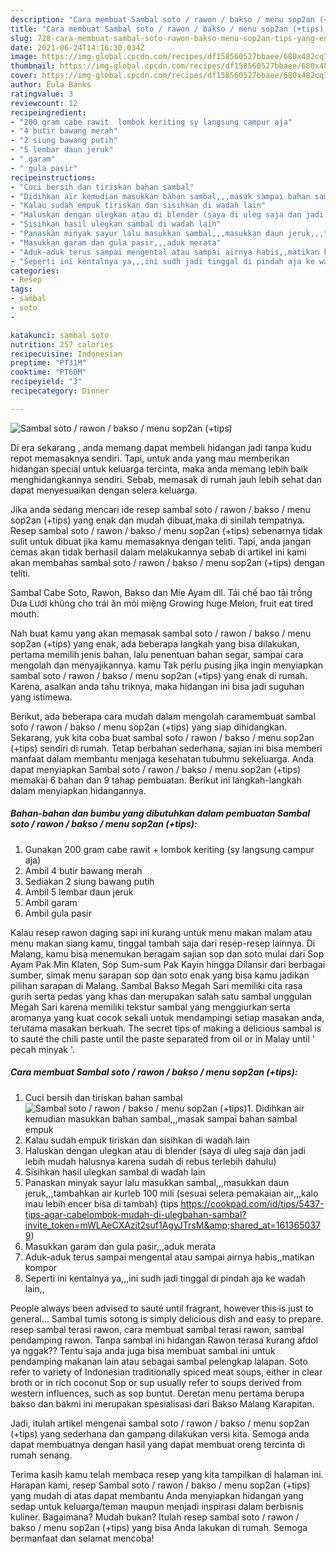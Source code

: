 ```yaml
---
description: "Cara membuat Sambal soto / rawon / bakso / menu sop2an (+tips) yang enak Untuk Jualan"
title: "Cara membuat Sambal soto / rawon / bakso / menu sop2an (+tips) yang enak Untuk Jualan"
slug: 728-cara-membuat-sambal-soto-rawon-bakso-menu-sop2an-tips-yang-enak-untuk-jualan
date: 2021-06-24T14:16:30.034Z
image: https://img-global.cpcdn.com/recipes/df158560527bbaee/680x482cq70/sambal-soto-rawon-bakso-menu-sop2an-tips-foto-resep-utama.jpg
thumbnail: https://img-global.cpcdn.com/recipes/df158560527bbaee/680x482cq70/sambal-soto-rawon-bakso-menu-sop2an-tips-foto-resep-utama.jpg
cover: https://img-global.cpcdn.com/recipes/df158560527bbaee/680x482cq70/sambal-soto-rawon-bakso-menu-sop2an-tips-foto-resep-utama.jpg
author: Eula Banks
ratingvalue: 3
reviewcount: 12
recipeingredient:
- "200 gram cabe rawit  lombok keriting sy langsung campur aja"
- "4 butir bawang merah"
- "2 siung bawang putih"
- "5 lembar daun jeruk"
- " garam"
- " gula pasir"
recipeinstructions:
- "Cuci bersih dan tiriskan bahan sambal"
- "Didihkan air kemudian masukkan bahan sambal,,,masak sampai bahan sambal empuk"
- "Kalau sudah empuk tiriskan dan sisihkan di wadah lain"
- "Haluskan dengan ulegkan atau di blender (saya di uleg saja dan jadi lebih mudah halusnya karena sudah di rebus terlebih dahulu)"
- "Sisihkan hasil ulegkan sambal di wadah lain"
- "Panaskan minyak sayur lalu masukkan sambal,,,masukkan daun jeruk,,,tambahkan air kurleb 100 mili (sesuai selera pemakaian air,,,kalo mau lebih encer bisa di tambah) (tips https://cookpad.com/id/tips/5437-tips-agar-cabelombok-mudah-di-ulegbahan-sambal?invite_token=mWLAeCXAzjt2suf1AgyJTrsM&amp;shared_at=1613650379)"
- "Masukkan garam dan gula pasir,,,aduk merata"
- "Aduk-aduk terus sampai mengental atau sampai airnya habis,,matikan kompor"
- "Seperti ini kentalnya ya,,,ini sudh jadi tinggal di pindah aja ke wadah lain,,"
categories:
- Resep
tags:
- sambal
- soto
- 

katakunci: sambal soto  
nutrition: 257 calories
recipecuisine: Indonesian
preptime: "PT31M"
cooktime: "PT60M"
recipeyield: "3"
recipecategory: Dinner

---
```



![Sambal soto / rawon / bakso / menu sop2an (+tips)](https://img-global.cpcdn.com/recipes/df158560527bbaee/680x482cq70/sambal-soto-rawon-bakso-menu-sop2an-tips-foto-resep-utama.jpg)

Di era  sekarang , anda memang dapat membeli hidangan jadi tanpa kudu repot memasaknya sendiri. Tapi, untuk anda yang mau memberikan hidangan special untuk keluarga tercinta, maka anda memang lebih baik menghidangkannya sendiri. Sebab, memasak di rumah jauh lebih sehat dan dapat menyesuaikan dengan selera keluarga.

Jika anda sedang mencari ide resep sambal soto / rawon / bakso / menu sop2an (+tips) yang enak dan mudah dibuat,maka di sinilah tempatnya. Resep sambal soto / rawon / bakso / menu sop2an (+tips)  sebenarnya tidak sulit untuk dibuat jika kamu memasaknya dengan teliti. Tapi, anda jangan cemas akan tidak berhasil dalam melakukannya 
sebab di artikel ini kami akan membahas sambal soto / rawon / bakso / menu sop2an (+tips) dengan teliti.  

Sambal Cabe Soto, Rawon, Bakso dan Mie Ayam dll. Tái chế bao tải trồng Dưa Lưới khủng cho trái ăn mỏi miệng Growing huge Melon, fruit eat tired mouth.

Nah buat kamu yang akan memasak sambal soto / rawon / bakso / menu sop2an (+tips) yang enak, ada beberapa langkah yang bisa dilakukan, pertama memilih jenis bahan, lalu penentuan bahan segar, sampai cara mengolah dan menyajikannya. kamu Tak perlu pusing jika ingin menyiapkan sambal soto / rawon / bakso / menu sop2an (+tips) yang enak di rumah. Karena, asalkan anda  tahu triknya, maka hidangan ini bisa jadi suguhan yang istimewa.

Berikut, ada beberapa cara mudah dalam mengolah caramembuat sambal soto / rawon / bakso / menu sop2an (+tips) yang siap dihidangkan. Sekarang, yuk kita coba buat sambal soto / rawon / bakso / menu sop2an (+tips) sendiri di rumah. Tetap berbahan sederhana, sajian ini bisa memberi manfaat dalam membantu menjaga kesehatan tubuhmu sekeluarga. Anda dapat menyiapkan Sambal soto / rawon / bakso / menu sop2an (+tips) memakai 6 bahan dan 9 tahap pembuatan. Berikut ini langkah-langkah dalam menyiapkan hidangannya.

<!--inarticleads1-->

##### Bahan-bahan dan bumbu yang dibutuhkan dalam pembuatan Sambal soto / rawon / bakso / menu sop2an (+tips):

1. Gunakan 200 gram cabe rawit + lombok keriting (sy langsung campur aja)
1. Ambil 4 butir bawang merah
1. Sediakan 2 siung bawang putih
1. Ambil 5 lembar daun jeruk
1. Ambil  garam
1. Ambil  gula pasir


Kalau resep rawon daging sapi ini kurang untuk menu makan malam atau menu makan siang kamu, tinggal tambah saja dari resep-resep lainnya. Di Malang, kamu bisa menemukan beragam sajian sop dan soto mulai dari Sop Ayam Pak Min Klaten, Sop Sum-sum Pak Kayin hingga Dilansir dari berbagai sumber, simak menu sarapan sop dan soto enak yang bisa kamu jadikan pilihan sarapan di Malang. Sambal Bakso Megah Sari memiliki cita rasa gurih serta pedas yang khas dan merupakan salah satu sambal unggulan Megah Sari karena memiliki tekstur sambal yang menggiurkan serta aromanya yang kuat cocok sekali untuk mendampingi setiap masakan anda, terutama masakan berkuah. The secret tips of making a delicious sambal is to sauté the chili paste until the paste separated from oil or in Malay until &#39; pecah minyak &#39;. 

<!--inarticleads2-->

##### Cara membuat Sambal soto / rawon / bakso / menu sop2an (+tips):

1. Cuci bersih dan tiriskan bahan sambal
<img src="https://img-global.cpcdn.com/steps/77346289216ca414/160x128cq70/sambal-soto-rawon-bakso-menu-sop2an-tips-langkah-memasak-1-foto.jpg" alt="Sambal soto / rawon / bakso / menu sop2an (+tips)">1. Didihkan air kemudian masukkan bahan sambal,,,masak sampai bahan sambal empuk
1. Kalau sudah empuk tiriskan dan sisihkan di wadah lain
1. Haluskan dengan ulegkan atau di blender (saya di uleg saja dan jadi lebih mudah halusnya karena sudah di rebus terlebih dahulu)
1. Sisihkan hasil ulegkan sambal di wadah lain
1. Panaskan minyak sayur lalu masukkan sambal,,,masukkan daun jeruk,,,tambahkan air kurleb 100 mili (sesuai selera pemakaian air,,,kalo mau lebih encer bisa di tambah) (tips https://cookpad.com/id/tips/5437-tips-agar-cabelombok-mudah-di-ulegbahan-sambal?invite_token=mWLAeCXAzjt2suf1AgyJTrsM&amp;shared_at=1613650379)
1. Masukkan garam dan gula pasir,,,aduk merata
1. Aduk-aduk terus sampai mengental atau sampai airnya habis,,matikan kompor
1. Seperti ini kentalnya ya,,,ini sudh jadi tinggal di pindah aja ke wadah lain,,


People always been advised to sauté until fragrant, however this is just to general… Sambal tumis sotong is simply delicious dish and easy to prepare. resep sambal terasi rawon, cara membuat sambal terasi rawon, sambal pendamping rawon. Tanpa sambal ini hidangan Rawon terasa kurang afdol ya nggak?? Tentu saja anda juga bisa membuat sambal ini untuk pendamping makanan lain atau sebagai sambal pelengkap lalapan. Soto refer to variety of Indonesian traditionally spiced meat soups, either in clear broth or in rich coconut Sop or sup usually refer to soups derived from western influences, such as sop buntut. Deretan menu pertama berupa bakso dan bakmi ini merupakan spesialisasi dari Bakso Malang Karapitan. 

Jadi, itulah artikel mengenai  sambal soto / rawon / bakso / menu sop2an (+tips)  yang sederhana dan gampang dilakukan versi kita. Semoga anda dapat membuatnya dengan hasil yang dapat membuat oreng tercinta di rumah senang. 

Terima kasih kamu telah membaca resep yang kita tampilkan di halaman ini. Harapan kami, resep  Sambal soto / rawon / bakso / menu sop2an (+tips) yang mudah di atas dapat membantu Anda menyiapkan hidangan yang sedap untuk keluarga/teman maupun menjadi inspirasi dalam berbisnis kuliner. Bagaimana? Mudah bukan? Itulah resep sambal soto / rawon / bakso / menu sop2an (+tips) yang bisa Anda lakukan di rumah. Semoga bermanfaat dan selamat mencoba!

